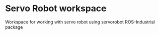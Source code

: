 # Servo Robot workspace
Workspace for working with servo robot using servorobot ROS-Industrial package